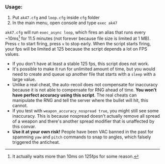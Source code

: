 
### Usage:
1. Put `ak47.cfg` and `loop.cfg` inside `cfg` folder
2. In the main menu, open console and type `exec ak47`

`ak47.cfg` will run `exec_async loop`, which fires an alias that runs every ~10ms[^1] for 11.5 minutes (not forever because file size is limited at 1 MB). Press `c` to start firing, press `v` to stop early. When the script starts firing, your fps will be limited at 125 because the script depends a lot on FPS values.

- If you don't have at least a stable 125 fps, this script does not work.
- It's possible to make it run for unlimited amount of time, but you would need to create and queue up another file that starts with a `sleep` with a large value.
- Unlike a real cheat, the auto-recoil does not compensate for inaccuracy because it is not able to compensate for RNG ahead of time. **You won't have perfect accuracy using this script**. The real cheats can manipulate the RNG and tell the server where the bullet will hit, this cannot.
- If you test with `weapon_accuracy_nospread true`, you might still see some inaccuracy. This is because nospread doesn't actually remove all spread of a weapon and there's another spread modifier that is unaffected by this convar.
- **Use it at your own risk!** People have been VAC banned in the past for spamming `yaw` and `pitch` commands to snap to angles, which falsely triggered the anticheat.

[^1]: It actually waits more than 10ms on 125fps for some reason.